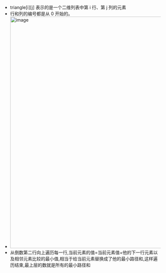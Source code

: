 * triangle[i][j] 表示的是一个二维列表中第 i 行、第 j 列的元素
* 行和列的编号都是从 0 开始的。
* <img width="737" alt="image" src="https://github.com/user-attachments/assets/16418494-d06e-4eb5-9f96-1d30edec5585">
* 从倒数第二行向上遍历每一行,当前元素的值=当前元素值+他的下一行元素以及相邻元素比较的最小值,相当于给当前元素替换成了他的最小路径和,这样遍历结束,最上层的数就是所有的最小路径和
